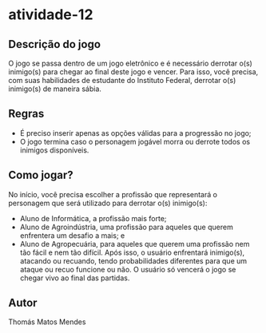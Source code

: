 # atividade-12

## Descrição do jogo
O jogo se passa dentro de um jogo eletrônico e é necessário derrotar o(s) inimigo(s) para chegar ao final deste jogo e vencer. Para isso, você precisa, com suas habilidades de estudante do Instituto Federal, derrotar o(s) inimigo(s) de maneira sábia.

## Regras
- É preciso inserir apenas as opções válidas para a progressão no jogo;
- O jogo termina caso o personagem jogável morra ou derrote todos os inimigos disponíveis.

## Como jogar?
No início, você precisa escolher a profissão que representará o personagem que será utilizado para derrotar o(s) inimigo(s):
- Aluno de Informática, a profissão mais forte;
- Aluno de Agroindústria, uma profissão para aqueles que querem enfrentera um desafio a mais; e
- Aluno de Agropecuária, para aqueles que querem uma profissão nem tão fácil e nem tão difícil.
Após isso, o usuário enfrentará inimigo(s), atacando ou recuando, tendo probabilidades diferentes para que um ataque ou recuo funcione ou não.
O usuário só vencerá o jogo se chegar vivo ao final das partidas.

## Autor
Thomás Matos Mendes
